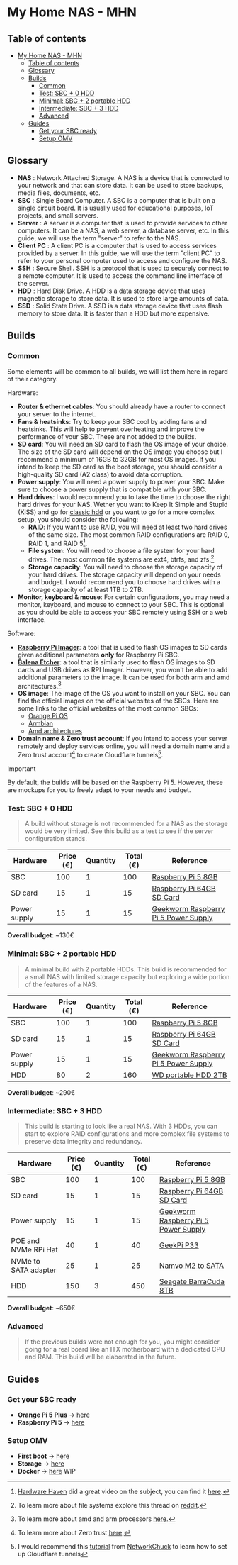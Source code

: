 # My Home NAS - MHN

## Table of contents

- [My Home NAS - MHN](#my-home-nas---mhn)
  - [Table of contents](#table-of-contents)
  - [Glossary](#glossary)
  - [Builds](#builds)
    - [Common](#common)
    - [Test: SBC + 0 HDD](#test-sbc--0-hdd)
    - [Minimal: SBC + 2 portable HDD](#minimal-sbc--2-portable-hdd)
    - [Intermediate: SBC + 3 HDD](#intermediate-sbc--3-hdd)
    - [Advanced](#advanced)
  - [Guides](#guides)
    - [Get your SBC ready](#get-your-sbc-ready)
    - [Setup OMV](#setup-omv)

## Glossary

- **NAS** : Network Attached Storage. A NAS is a device that is connected to your network and that can store data. It can be used to store backups, media files, documents, etc.
- **SBC** : Single Board Computer. A SBC is a computer that is built on a single circuit board. It is usually used for educational purposes, IoT projects, and small servers.
- **Server** : A server is a computer that is used to provide services to other computers. It can be a NAS, a web server, a database server, etc. In this guide, we will use the term "server" to refer to the NAS.
- **Client PC** : A client PC is a computer that is used to access services provided by a server. In this guide, we will use the term "client PC" to refer to your personal computer used to access and configure the NAS.
- **SSH** : Secure Shell. SSH is a protocol that is used to securely connect to a remote computer. It is used to access the command line interface of the server.
- **HDD** : Hard Disk Drive. A HDD is a data storage device that uses magnetic storage to store data. It is used to store large amounts of data.
- **SSD** : Solid State Drive. A SSD is a data storage device that uses flash memory to store data. It is faster than a HDD but more expensive.

## Builds

### Common

Some elements will be common to all builds, we will list them here in regard of their category.

Hardware:

- **Router & ethernet cables**: You should already have a router to connect your server to the internet.
- **Fans & heatsinks**: Try to keep your SBC cool by adding fans and heatsinks. This will help to prevent overheating and improve the performance of your SBC. These are not added to the builds.
- **SD card**: You will need an SD card to flash the OS image of your choice. The size of the SD card will depend on the OS image you choose but I recommend a minimum of 16GB to 32GB for most OS images. If you intend to keep the SD card as the boot storage, you should consider a high-quality SD card (A2 class) to avoid data corruption.
- **Power supply**: You will need a power supply to power your SBC. Make sure to choose a power supply that is compatible with your SBC.
- **Hard drives**: I would recommend you to take the time to choose the right hard drives for your NAS. Wether you want to Keep It Simple and Stupid (KISS) and go for [classic hdd](https://www.westerndigital.com/products/portable-drives/wd-my-passport-ultra-usb-c-hdd?sku=WDBC3C0010BSL-WESN) or you want to go for a more complex setup, you should consider the following:
  - **RAID**: If you want to use RAID, you will need at least two hard drives of the same size. The most common RAID configurations are RAID 0, RAID 1, and RAID 5[^1].
  - **File system**: You will need to choose a file system for your hard drives. The most common file systems are ext4, btrfs, and zfs.[^2]
  - **Storage capacity**: You will need to choose the storage capacity of your hard drives. The storage capacity will depend on your needs and budget. I would recommend you to choose hard drives with a storage capacity of at least 1TB to 2TB.
- **Monitor, keyboard & mouse**: For certain configurations, you may need a monitor, keyboard, and mouse to connect to your SBC. This is optional as you should be able to access your SBC remotely using SSH or a web interface.

Software:

- [**Raspberry Pi Imager**](https://www.raspberrypi.com/software/): a tool that is used to flash OS images to SD cards given additional parameters **only** for Raspberry Pi SBC.
- [**Balena Etcher**](https://www.raspberrypi.com/software/): a tool that is similarly used to flash OS images to SD cards and USB drives as RPI Imager. However, you won't be able to add additional parameters to the image. It can be used for both arm and amd architectures.[^3]
- **OS image**: The image of the OS you want to install on your SBC. You can find the official images on the official websites of the SBCs. Here are some links to the official websites of the most common SBCs:
  - [Orange Pi OS](https://www.orangepi.org/downloadresources/)
  - [Armbian](https://www.armbian.com/download/)
  - [Amd architectures](https://www.openmediavault.org/download/)
- **Domain name & Zero trust account**: If you intend to access your server remotely and deploy services online, you will need a domain name and a Zero trust account[^4] to create Cloudflare tunnels[^5].

> [!IMPORTANT]
> By default, the builds will be based on the Raspberry Pi 5. However, these are mockups for you to freely adapt to your needs and budget.

### Test: SBC + 0 HDD

> A build without storage is not recommended for a NAS as the storage would be very limited. See this build as a test to see if the server configuration stands.

| Hardware     | Price (€) | Quantity | Total (€) | Reference                                                                                                                                                                                                                           |
| ------------ | --------- | -------- | --------- | ----------------------------------------------------------------------------------------------------------------------------------------------------------------------------------------------------------------------------------- |
| SBC          | 100       | 1        | 100       | [Raspberry Pi 5 8GB](https://www.kubii.com/fr/cartes-nano-ordinateurs/4106-1832-raspberry-pi-5-3272496315938.html#/ram-8_gb)                                                                                                        |
| SD card      | 15        | 1        | 15        | [Raspberry Pi 64GB SD Card](https://www.kubii.com/fr/support-de-stockage/4392-2100-carte-sd-officielle-raspberry-pi-3272496319158.html?mot_tcid=b4438e27-887f-47e1-89be-338c634ac0ea#/capacite_de_stockage-64_gb/os-sans_os_active) |
| Power supply | 15        | 1        | 15        | [Geekworm Raspberry Pi 5 Power Supply](https://amzn.eu/d/esncmz2)                                                                                                                                                                   |

**Overall budget**: ~130€

### Minimal: SBC + 2 portable HDD

> A minimal build with 2 portable HDDs. This build is recommended for a small NAS with limited storage capacity but exploring a wide portion of the features of a NAS.

| Hardware     | Price (€) | Quantity | Total (€) | Reference                                                                                                                                                                                                                           |
| ------------ | --------- | -------- | --------- | ----------------------------------------------------------------------------------------------------------------------------------------------------------------------------------------------------------------------------------- |
| SBC          | 100       | 1        | 100       | [Raspberry Pi 5 8GB](https://www.kubii.com/fr/cartes-nano-ordinateurs/4106-1832-raspberry-pi-5-3272496315938.html#/ram-8_gb)                                                                                                        |
| SD card      | 15        | 1        | 15        | [Raspberry Pi 64GB SD Card](https://www.kubii.com/fr/support-de-stockage/4392-2100-carte-sd-officielle-raspberry-pi-3272496319158.html?mot_tcid=b4438e27-887f-47e1-89be-338c634ac0ea#/capacite_de_stockage-64_gb/os-sans_os_active) |
| Power supply | 15        | 1        | 15        | [Geekworm Raspberry Pi 5 Power Supply](https://amzn.eu/d/esncmz2)                                                                                                                                                                   |
| HDD          | 80        | 2        | 160       | [WD portable HDD 2TB](https://amzn.eu/d/bWB4Jla)                                                                                                                                                                                    |

**Overall budget**: ~290€

### Intermediate: SBC + 3 HDD

> This build is starting to look like a real NAS. With 3 HDDs, you can start to explore RAID configurations and more complex file systems to preserve data integrity and redundancy.

| Hardware             | Price (€) | Quantity | Total (€) | Reference                                                                                                                                                                                                                           |
| -------------------- | --------- | -------- | --------- | ----------------------------------------------------------------------------------------------------------------------------------------------------------------------------------------------------------------------------------- |
| SBC                  | 100       | 1        | 100       | [Raspberry Pi 5 8GB](https://www.kubii.com/fr/cartes-nano-ordinateurs/4106-1832-raspberry-pi-5-3272496315938.html#/ram-8_gb)                                                                                                        |
| SD card              | 15        | 1        | 15        | [Raspberry Pi 64GB SD Card](https://www.kubii.com/fr/support-de-stockage/4392-2100-carte-sd-officielle-raspberry-pi-3272496319158.html?mot_tcid=b4438e27-887f-47e1-89be-338c634ac0ea#/capacite_de_stockage-64_gb/os-sans_os_active) |
| Power supply         | 15        | 1        | 15        | [Geekworm Raspberry Pi 5 Power Supply](https://amzn.eu/d/esncmz2)                                                                                                                                                                   |
| POE and NVMe RPi Hat | 40        | 1        | 40        | [GeekPi P33](https://amzn.eu/d/5xsOfVs)                                                                                                                                                                                             |
| NVMe to SATA adapter | 25        | 1        | 25        | [Namvo M2 to SATA](https://amzn.eu/d/fAt3BhD)                                                                                                                                                                                       |
| HDD                  | 150       | 3        | 450       | [Seagate BarraCuda 8TB](https://www.amazon.fr/-/en/dp/B075WYBQXJ/)                                                                                                                                                                  |

**Overall budget**: ~650€

### Advanced

> If the previous builds were not enough for you, you might consider going for a real board like an ITX motherboard with a dedicated CPU and RAM. This build will be elaborated in the future.

## Guides

### Get your SBC ready

- **Orange Pi 5 Plus** -> [here](./parts/orangepi.md)
- **Raspberry Pi 5** -> [here](./parts/raspberrypi.md)

### Setup OMV

- **First boot** -> [here](./parts/omv-first-boot.md)
- **Storage** -> [here](./parts/omv-storage.md)
- **Docker** -> [here](./parts/omv-docker.md) WIP

[^1]: [Hardware Haven](https://www.youtube.com/@HardwareHaven) did a great video on the subject, you can find it [here](https://www.youtube.com/watch?v=ykhaXo6m-04).
[^2]: To learn more about file systems explore this thread on [reddit](https://www.reddit.com/r/linuxquestions/comments/kptm30/zfs_vs_btrfs_vs_ext4_for_a_consumer/).
[^3]: To learn more about amd and arm processors [here](https://medium.com/@aebbatlfgt/breaking-down-the-differences-between-amd-and-arm-processors-cd5dbf5f8c21).
[^4]: To learn more about Zero trust [here](https://www.cloudflare.com/learning/security/what-is-zero-trust/).
[^5]: I would recommend this [tutorial](https://www.youtube.com/watch?v=ey4u7OUAF3c) from [NetworkChuck](https://www.youtube.com/channel/UC9x0AN7BWHpCDHSm9NiJFJQ) to learn how to set up Cloudflare tunnels
